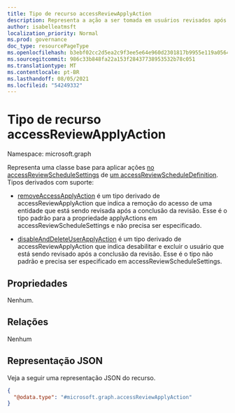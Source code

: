 ```yaml
---
title: Tipo de recurso accessReviewApplyAction
description: Representa a ação a ser tomada em usuários revisados após a conclusão de uma instância de revisão de acesso.
author: isabelleatmsft
localization_priority: Normal
ms.prod: governance
doc_type: resourcePageType
ms.openlocfilehash: b3ebf02cc2d5ea2c9f3ee5e64e960d2301817b9955e119a0564ce89b0ec3f9fe
ms.sourcegitcommit: 986c33b848fa22a153f28437738953532b78c051
ms.translationtype: MT
ms.contentlocale: pt-BR
ms.lasthandoff: 08/05/2021
ms.locfileid: "54249332"
---
```

# <a name="accessreviewapplyaction-resource-type"></a>Tipo de recurso accessReviewApplyAction

Namespace: microsoft.graph

Representa uma classe base para aplicar ações [no accessReviewScheduleSettings](accessreviewschedulesettings.md) de [um accessReviewScheduleDefinition](accessreviewscheduledefinition.md). Tipos derivados com suporte:

- [removeAccessApplyAction](removeaccessapplyaction.md) é um tipo derivado de accessReviewApplyAction que indica a remoção do acesso de uma entidade que está sendo revisada após a conclusão da revisão. Esse é o tipo padrão para a propriedade applyActions em accessReviewScheduleSettings e não precisa ser especificado.

- [disableAndDeleteUserApplyAction](disableanddeleteuserapplyaction.md) é um tipo derivado de accessReviewApplyAction que indica desabilitar e excluir o usuário que está sendo revisado após a conclusão da revisão. Esse é o tipo não padrão e precisa ser especificado em accessReviewScheduleSettings.

## <a name="properties"></a>Propriedades
Nenhum.

## <a name="relationships"></a>Relações
Nenhum

## <a name="json-representation"></a>Representação JSON
Veja a seguir uma representação JSON do recurso.
<!-- {
  "blockType": "resource",
  "@odata.type": "microsoft.graph.accessReviewApplyAction"
}
-->
``` json
{
  "@odata.type": "#microsoft.graph.accessReviewApplyAction"
}
```

